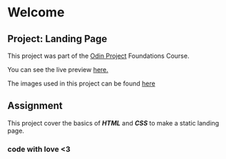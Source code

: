 # Welcome

## Project: Landing Page

This project was part of the [Odin Project](https://www.theodinproject.com) Foundations Course.

You can see the live preview [here.](https://eszdevstar.github.io/odin-landing-page/)

The  images used in this project can be found [here]()

## Assignment

This project cover the basics of _**HTML**_ and _**CSS**_ to make a static landing page.


### code with love <3

